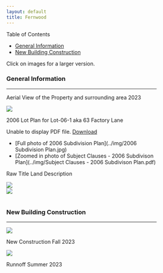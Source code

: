 ```yaml
---
layout: default
title: Fernwood
---
```




<html>
<head>
<meta name="viewport" content="width=device-width, initial-scale=1">
<style>
* {
  box-sizing: border-box;
}

/* Create two equal columns that floats next to each other */
.column {
  float: left;
  width: 50%;
  padding: 10px;
}

/* Clear floats after the columns */
.row:after {
  content: "";
  display: table;
  clear: both;
}

img {
	width: 90%;
}

.column p {
	text-align: center;
}

#toc_container {
    background: #f9f9f9 none repeat scroll 0 0;
    border: 1px solid #aaa;
    display: table;
    font-size: 95%;
    margin-bottom: 1em;
    padding: 20px;
    width: auto;
}

.toc_title {
    font-weight: 700;
    text-align: center;
}

#toc_container li, #toc_container ul, #toc_container ul li{
    list-style: outside none none !important;
    padding-left: 0rem!important;
}

</style>
</head>
</html>


<div id="toc_container">
<p class="toc_title">Table of Contents</p>
<ul class="toc_list">
  <li><a href="#general">General Information</a>
</li>
<li><a href="#new">New Building Construction</a></li>
</ul>
</div>
Click on images for a larger version.



<a id="general"></a>
### General Information

--- 

Aerial View of the Property and surrounding area 2023

<a href="../img/AerialView.png"><img src="../img/AerialView.png"></a>

2006 Lot Plan for Lot-06-1 aka 63 Factory Lane

 <object data="../img/LotPlan.pdf" type="application/pdf" width="100%" height="460px">
      <p>Unable to display PDF file. <a href="../img/LotPlan.pdf">Download</a></p>
 </object>

* [Full photo of 2006 Subdivision Plan](../img/2006 Subdivision Plan.jpg)
* [Zoomed in photo of Subject Clauses - 2006 Subdivison Plan](../img/Subject Clauses - 2006 Subdivison Plan.pdf)

Raw Title Land Description
<table>
<tr>
  <div class="column">
    <a href="../img/Runnoff_2023.jpg"><img src="../img/RAW Title - Land Description (1).jpg"></a>
  </div>
  <div class="column">
    <a href="../img/Construction_2023.jpg"><img src="../img/RAW Title - Land Description (2).jpg"></a>
  </div>
</tr>
</table>


<a id="new"></a>
### New Building Construction


<hr />

<div class="row">
  <div class="column">
    <a href="../img/Construction_2023.jpg"><img src="../img/Construction_2023.jpg"></a>
    <p>New Construction Fall 2023</p>
  </div>
    <div class="column">
    <a href="../img/Runnoff_2023.jpg"><img src="../img/Runnoff_2023.jpg"></a>
    <p>Runnoff Summer 2023</p>
  </div>
</div>


<!--
### 2014



### 202?


<p style="margin:30px 0;" align="center">
Good mentoring and advice can be difficult to find. It can be especially hard to find a mentor who may have faced the same challenges. As I have progressed in my career, I have benefited from some great mentors and peer groups, but none have included a women. I have 20+ years of experience in software development. Therefore, I have started facilitating Peer Mentoring Circles including Circles specifically for Women in Technology. They are called Circles as they are Circles of Trust.</p>

---

### French Drain Installation

-->





